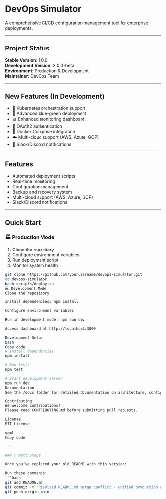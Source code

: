 # DevOps Simulator

A comprehensive CI/CD configuration management tool for enterprise deployments.


---

## Project Status

**Stable Version**: 1.0.0  
**Development Version**: 2.0.0-beta  
**Environment**: Production & Development  
**Maintainer**: DevOps Team  

---

## New Features (In Development)
- 🚀 Kubernetes orchestration support  
- 🔄 Advanced blue-green deployment  
- 📊 Enhanced monitoring dashboard  
- 🔐 OAuth2 authentication  
- 🐳 Docker Compose integration  
- ☁️ Multi-cloud support (AWS, Azure, GCP)  
- 💬 Slack/Discord notifications  

---

## Features
- Automated deployment scripts  
- Real-time monitoring  
- Configuration management  
- Backup and recovery system  
- Multi-cloud support (AWS, Azure, GCP)  
- Slack/Discord notifications  

---

## Quick Start

### 🏭 Production Mode
1. Clone the repository  
2. Configure environment variables  
3. Run deployment script  
4. Monitor system health  

```bash
git clone https://github.com/yourusername/devops-simulator.git
cd devops-simulator
bash scripts/deploy.sh
💻 Development Mode
Clone the repository

Install dependencies: npm install

Configure environment variables

Run in development mode: npm run dev

Access dashboard at http://localhost:3000

Development Setup
bash
Copy code
# Install dependencies
npm install

# Run tests
npm test

# Start development server
npm run dev
Documentation
See the /docs folder for detailed documentation on architecture, configurations, and deployment workflows.

Contributing
We welcome contributions!
Please read CONTRIBUTING.md before submitting pull requests.

License
MIT License

yaml
Copy code

---

### 🧩 Next Steps

Once you’ve replaced your old README with this version:

Run these commands:
```bash
git add README.md
git commit -m "Resolved README.md merge conflict - unified production and development versions"
git push origin main